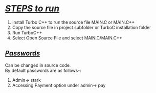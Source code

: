 #  <u>___STEPS to run___ </u> <br>

1. Install Turbo C++ to run the source file MAIN.C or MAIN.C++<br>
2. Copy the source file in project subfolder or TurboC installation folder<br>
3. Run TurboC++<br>
4. Select Open Source File and select MAIN.C/MAIN.C++<br>
## <u>___Passwords___</u> 
Can be changed in source code.<br>
By default passwords are as follows-:<br>
1. Admin-> stark<br>
2. Accessing Payment option under admin-> pay<br>

